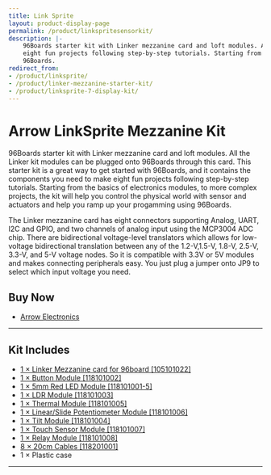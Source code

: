 ```yaml
---
title: Link Sprite
layout: product-display-page
permalink: /product/linkspritesensorkit/
description: |-
    96Boards starter kit with Linker mezzanine card and loft modules. All the Linker kit modules can be plugged onto 96Boards through this card. This starter kit is a great way to get started with 96Boards, and it contains the components you need to make
    eight fun projects following step-by-step tutorials. Starting from the basics of electronics modules, to more complex projects, the kit will help you control the physical world with sensor and actuators and help you ramp up your progamming using
    96Boards.
redirect_from:
- /product/linksprite/
- /product/linker-mezzanine-starter-kit/
- /product/linksprite-7-display-kit/
---
```

# Arrow LinkSprite Mezzanine Kit

96Boards starter kit with Linker mezzanine card and loft modules. All the Linker kit modules can be plugged onto 96Boards through this card. This starter kit is a great way to get started with 96Boards, and it contains the components you need to make
eight fun projects following step-by-step tutorials. Starting from the basics of electronics modules, to more complex projects, the kit will help you control the physical world with sensor and actuators and help you ramp up your progamming using
96Boards.

The Linker mezzanine card has eight connectors supporting Analog, UART, I2C and GPIO, and two channels of analog input using the MCP3004 ADC chip. There are bidirectional voltage-level translators which allows for low-voltage bidirectional translation
between any of the 1.2-V,1.5-V, 1.8-V, 2.5-V, 3.3-V, and 5-V voltage nodes. So it is compatible with 3.3V or 5V modules and makes connecting peripherals easy. You just plug a jumper onto JP9 to select which input voltage you need.

## Buy Now

- [Arrow Electronics](https://www.arrow.com/en/products/96boards-starter-kit/linksprite-technologies-inc)

***

## Kit Includes

- [1 × Linker Mezzanine card for 96board [105101022]](http://linksprite.com/wiki/index.php5?title=Linker_Mezzanine_card_for_96board)
- [1 × Button Module [118101002]](http://linksprite.com/wiki/index.php5?title=Button_Module)
- [1 × 5mm Red LED Module [118101001-5]](http://linksprite.com/wiki/index.php5?title=5mm_Red_LED_Module)
- [1 × LDR Module [118101003]](http://linksprite.com/wiki/index.php5?title=LDR_Module)
- [1 × Thermal Module [118101005]](http://linksprite.com/wiki/index.php5?title=Thermal_Module)
- [1 × Linear/Slide Potentiometer Module [118101006]](http://linksprite.com/wiki/index.php5?title=Linear/Slide_Potentiometer_Module)
- [1 × Tilt Module [118101004]](http://linksprite.com/wiki/index.php5?title=Tilt_Module)
- [1 × Touch Sensor Module [118101007]](http://linksprite.com/wiki/index.php5?title=Touch_Sensor_Module)
- [1 × Relay Module [118101008]](http://linksprite.com/wiki/index.php5?title=Relay_Module)
- [8 × 20cm Cables [118201001]](http://linksprite.com/wiki/index.php5?title=20cm_Cables)
- 1 × Plastic case

***
